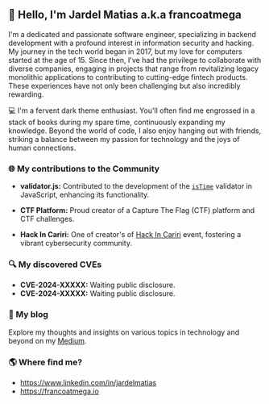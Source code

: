 ## 👋 Hello, I'm Jardel Matias a.k.a francoatmega

I'm a dedicated and passionate software engineer, specializing in backend development with a profound interest in information security and hacking. My journey in the tech world began in 2017, but my love for computers started at the age of 15. Since then, I've had the privilege to collaborate with diverse companies, engaging in projects that range from revitalizing legacy monolithic applications to contributing to cutting-edge fintech products. These experiences have not only been challenging but also incredibly rewarding.

💻 I'm a fervent dark theme enthusiast. You'll often find me engrossed in a stack of books during my spare time, continuously expanding my knowledge. Beyond the world of code, I also enjoy hanging out with friends, striking a balance between my passion for technology and the joys of human connections.

### 🌐 My contributions to the Community

- **validator.js:** Contributed to the development of the [`isTime`](https://github.com/validatorjs/validator.js/pull/1479) validator in JavaScript, enhancing its functionality.

- **CTF Platform:** Proud creator of a Capture The Flag (CTF) platform and CTF challenges.

- **Hack In Cariri:** One of creator's of [Hack In Cariri](https://github.com/hackincariri) event, fostering a vibrant cybersecurity community.

### 🔍 My discovered CVEs

- **CVE-2024-XXXXX:** Waiting public disclosure.
- **CVE-2024-XXXXX:** Waiting public disclosure.

### 📖 My blog

Explore my thoughts and insights on various topics in technology and beyond on my [Medium](https://medium.com/@francoatmega).

<!---

### 🚀 My creation

- [Digitai.app](https://digitai.app): Check out my latest project, Digitai, where [brief description of the project].

As someone wise once imparted, I offer this guidance: "Stay hungry, stay foolish!"

-->

### 🌎 Where find me?

- https://www.linkedin.com/in/jardelmatias
- https://francoatmega.io
